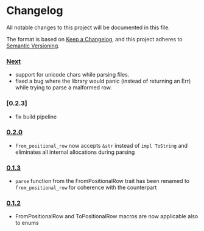 # Changelog

All notable changes to this project will be documented in this file.

The format is based on [Keep a Changelog](https://keepachangelog.com/en/1.0.0/),
and this project adheres to [Semantic Versioning](https://semver.org/spec/v2.0.0.html).

### [Next]

- support for unicode chars while parsing files.
- fixed a bug where the library would panic (instead of returning an Err) while trying to parse a malformed row.

### [0.2.3]

- fix build pipeline

### [0.2.0]

- `from_positional_row` now accepts `&str` instead of `impl ToString` and eliminates all internal allocations during parsing

### [0.1.3]

- `parse` function from the FromPositionalRow trait has been renamed to `from_positional_row` for coherence with the counterpart

### [0.1.2]

- FromPositionalRow and ToPositionalRow macros are now applicable also to enums

[Next]: https://github.com/primait/positional.rs/compare/0.2.3...HEAD
[0.2.2]: https://github.com/primait/positional.rs/compare/0.2.0...0.2.3
[0.2.0]: https://github.com/primait/positional.rs/compare/0.1.3...0.2.0
[0.1.3]: https://github.com/primait/positional.rs/compare/0.1.2...0.1.3
[0.1.2]: https://github.com/primait/positional.rs/compare/0.1.1...0.1.2

